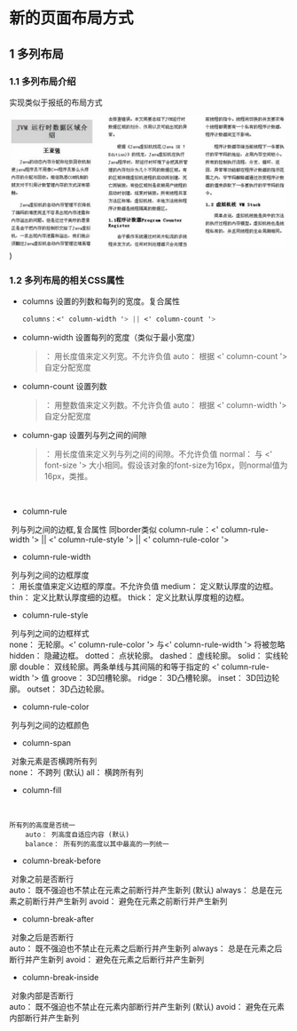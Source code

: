 # 新的页面布局方式

## 1 多列布局

### 1.1 多列布局介绍

实现类似于报纸的布局方式

![](../images/column.png))

### 1.2 多列布局的相关CSS属性

* columns		设置的列数和每列的宽度。复合属性 	

  ```css
  columns：<' column-width '> || <' column-count '>		
  ```

* column-width	设置每列的宽度（类似于最小宽度）	

  > <length>： 用长度值来定义列宽。不允许负值 
  > auto： 根据 <' column-count '> 自定分配宽度	 

* column-count	设置列数

  > <integer>： 用整数值来定义列数。不允许负值 
  > auto： 根据 <' column-width '> 自定分配宽度 				

* column-gap	设置列与列之间的间隙

  > <length>： 用长度值来定义列与列之间的间隙。不允许负值 
  > normal： 与 <' font-size '> 大小相同。假设该对象的font-size为16px，则normal值为16px，类推。 			

​		

* column-rule		

​	列与列之间的边框,复合属性 同border类似
		column-rule：<' column-rule-width '> || <' column-rule-style '> || <' column-rule-color '>

* column-rule-width	

​	列与列之间的边框厚度			
		<length>： 用长度值来定义边框的厚度。不允许负值 
		medium： 定义默认厚度的边框。 
		thin： 定义比默认厚度细的边框。 
		thick： 定义比默认厚度粗的边框。 

* column-rule-style	

​	列与列之间的边框样式			
		none： 无轮廓。<' column-rule-color '> 与<' column-rule-width '> 将被忽略 
		hidden： 隐藏边框。 
		dotted： 点状轮廓。 
		dashed： 虚线轮廓。 
		solid： 实线轮廓 
		double： 双线轮廓。两条单线与其间隔的和等于指定的 <' column-rule-width '> 值 
		groove： 3D凹槽轮廓。 
		ridge： 3D凸槽轮廓。 
		inset： 3D凹边轮廓。 
		outset： 3D凸边轮廓。 

* column-rule-color	

​	列与列之间的边框颜色			

* column-span		

​	对象元素是否横跨所有列			
		none： 不跨列 (默认)
		all： 横跨所有列 

* column-fill		

​	

	所有列的高度是否统一			
		auto： 列高度自适应内容 (默认)
		balance： 所有列的高度以其中最高的一列统一 
* column-break-before	

​	对象之前是否断行			
		auto： 既不强迫也不禁止在元素之前断行并产生新列 (默认)
		always： 总是在元素之前断行并产生新列 
		avoid： 避免在元素之前断行并产生新列 

* column-break-after	

​	对象之后是否断行			
		auto： 既不强迫也不禁止在元素之后断行并产生新列 
		always： 总是在元素之后断行并产生新列 
		avoid： 避免在元素之后断行并产生新列 

* column-break-inside	

​	对象内部是否断行			
		auto： 既不强迫也不禁止在元素内部断行并产生新列 (默认)
		avoid： 避免在元素内部断行并产生新列 